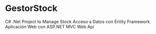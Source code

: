 # GestorStock
C# .Net Project to Manage Stock
Acceso a Datos con Entity Framework.
Aplicación Web con ASP.NET MVC
Web Api

